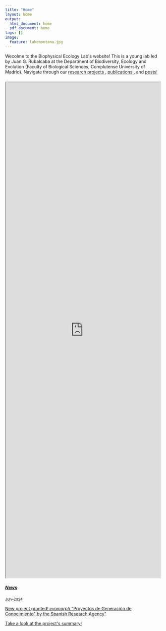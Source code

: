 ```yaml
---
title: "Home"
layout: home
output:
  html_document: home
  pdf_document: home
tags: []
image:
  feature: lakemontana.jpg
---
```

<p> Wecolme to the Biophysical Ecology Lab's website! This is a young lab led by Juan G. Rubalcaba at the Department of Biodiversity, Ecology and Evolution (Faculty of Biological Sciences, Complutense University of Madrid). Navigate through our 
  <a href="https://jrubalcaba.github.io/research/"> research projects </a>,
  <a href="https://jrubalcaba.github.io/publications/"> publications </a>, and 
  <a href="https://jrubalcaba.github.io/posts/"> posts! </p>
<div class="grid">
    <div class="column12">
       <div class="content">
           <h5> </h5>
       <iframe style="width: 500px; height: 1600px;" src="https://jrubalcaba.github.io/twitter-embed/" width="300" height="150"></iframe>
       </div>
    </div>
    <div class="column12">
       <div class="content">
          <h5>News</h5> 
          <!---><!--->
          <small>July-2024</small>
           <p> New project granted! <i> evomorph </i> "Proyectos de Generación de Conocimiento" by the Spanish Research Agency" </p>
           <p> <a href="https://jrubalcaba.github.io/research/"> Take a look at the project's summary! </a> </p>
          <!---><!--->
    </div>
</div>
